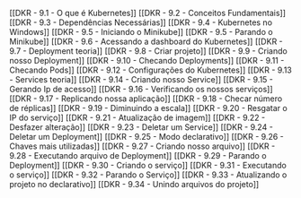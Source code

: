 [[DKR - 9.1 - O que é Kubernetes]]
[[DKR - 9.2 - Conceitos Fundamentais]]
[[DKR - 9.3 - Dependências Necessárias]]
[[DKR - 9.4 - Kubernetes no Windows]]
[[DKR - 9.5 - Iniciando o Minikube]]
[[DKR - 9.5 - Parando o Minikube]]
[[DKR - 9.6 - Acessando a dashboard do Kubernetes]]
[[DKR - 9.7 - Deployment teoria]]
[[DKR - 9.8 - Criar projeto]]
[[DKR - 9.9 - Criando nosso Deployment]]
[[DKR - 9.10 - Checando Deployments]]
[[DKR - 9.11 - Checando Pods]]
[[DKR - 9.12 - Configurações do Kubernetes]]
[[DKR - 9.13 - Services teoria]]
[[DKR - 9.14 - Criando nosso Service]]
[[DKR - 9.15 - Gerando Ip de acesso]]
[[DKR - 9.16 - Verificando os nossos serviços]]
[[DKR - 9.17 - Replicando nossa aplicação]]
[[DKR - 9.18 - Checar número de réplicas]]
[[DKR - 9.19 - Diminuindo a escala]]
[[DKR - 9.20 - Resgatar o IP do serviço]]
[[DKR - 9.21 - Atualização de imagem]]
[[DKR - 9.22 - Desfazer alteração]]
[[DKR - 9.23 - Deletar um Service]]
[[DKR - 9.24 - Deletar um Deployment]]
[[DKR - 9.25 - Modo declarativo]]
[[DKR - 9.26 - Chaves mais utilizadas]]
[[DKR - 9.27 - Criando nosso arquivo]]
[[DKR - 9.28 - Executando arquivo de Deployment]]
[[DKR - 9.29 - Parando o Deployment]]
[[DKR - 9.30 - Criando o serviço]]
[[DKR - 9.31 - Executando o serviço]]
[[DKR - 9.32 - Parando o Serviço]]
[[DKR - 9.33 - Atualizando o projeto no declarativo]]
[[DKR - 9.34 - Unindo arquivos do projeto]]